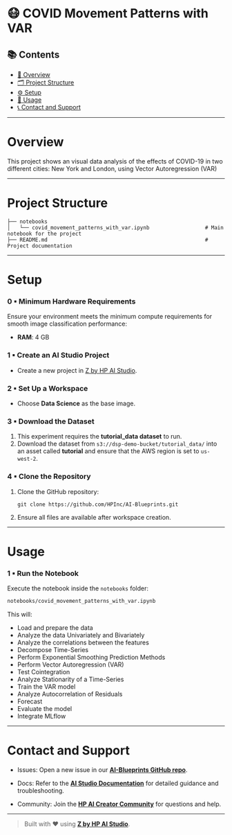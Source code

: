 # 😷 COVID Movement Patterns with VAR

## 📚 Contents

- [🧠 Overview](#overview)
- [🗂 Project Structure](#project-structure)
- [⚙️ Setup](#setup)
- [🚀 Usage](#usage)
- [📞 Contact and Support](#contact-and-support)
---

# Overview

This project shows an visual data analysis of the effects of COVID-19 in two different cities: New York and London, using Vector Autoregression (VAR)

---

# Project Structure

```
├── notebooks
│   └── covid_movement_patterns_with_var.ipynb                  # Main notebook for the project              
├── README.md                                                   # Project documentation
```

---

# Setup

### 0 ▪ Minimum Hardware Requirements

Ensure your environment meets the minimum compute requirements for smooth image classification performance:

- **RAM**: 4 GB  

### 1 ▪ Create an AI Studio Project

- Create a new project in [Z by HP AI Studio](https://zdocs.datascience.hp.com/docs/aistudio/overview).

### 2 ▪ Set Up a Workspace

- Choose **Data Science** as the base image.

### 3 ▪ Download the Dataset
1. This experiment requires the **tutorial_data dataset** to run.
2. Download the dataset from `s3://dsp-demo-bucket/tutorial_data/` into an asset called **tutorial** and ensure that the AWS region is set to ```us-west-2```.

### 4 ▪ Clone the Repository

1. Clone the GitHub repository:  
   ```
   git clone https://github.com/HPInc/AI-Blueprints.git
   ```

2. Ensure all files are available after workspace creation.

---

# Usage

### 1 ▪ Run the Notebook

Execute the notebook inside the `notebooks` folder:

```bash
notebooks/covid_movement_patterns_with_var.ipynb
```

This will:

- Load and prepare the data
- Analyze the data Univariately and Bivariately
- Analyze the correlations between the features
- Decompose Time-Series
- Perform Exponential Smoothing Prediction Methods
- Perform Vector Autoregression (VAR)
- Test Cointegration
- Analyze Stationarity of a Time-Series
- Train the VAR model
- Analyze Autocorrelation of Residuals
- Forecast
- Evaluate the model
- Integrate MLflow 


---

# Contact and Support  

- Issues: Open a new issue in our [**AI-Blueprints GitHub repo**](https://github.com/HPInc/AI-Blueprints).

- Docs: Refer to the **[AI Studio Documentation](https://zdocs.datascience.hp.com/docs/aistudio/overview)** for detailed guidance and troubleshooting. 

- Community: Join the [**HP AI Creator Community**](https://community.datascience.hp.com/) for questions and help.

---

> Built with ❤️ using [**Z by HP AI Studio**](https://www.hp.com/us-en/workstations/ai-studio.html).
